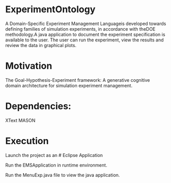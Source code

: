 # ExperimentOntology
A Domain-Specific Experiment Management Languageis developed towards defining families of simulation experiments, in accordance with theDOE methodology.A java application to document the experiment specification is available to the user. The user can run the experiment, view the results and review the data in graphical plots.

# Motivation

The Goal-Hypothesis-Experiment framework: A generative cognitive domain architecture for simulation experiment management.

# Dependencies:

XText
MASON

# Execution

Launch the project as an # Eclipse Application

Run the EMSApplication in runtime environment. 

Run the MenuExp.java file to view the java application.
